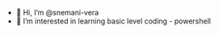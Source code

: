 - 👋 Hi, I’m @snemani-vera
- 👀 I’m interested in learning basic level coding - powershell

<!---
snemani-vera/snemani-vera is a ✨ special ✨ repository because its `README.md` (this file) appears on your GitHub profile.
You can click the Preview link to take a look at your changes.
--->
